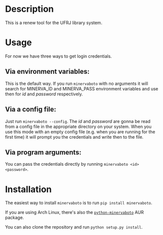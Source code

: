 # Description

This is a renew tool for the UFRJ library system.

# Usage
For now we have three ways to get login credentials.

## Via environment variables:
This is the default way. If you run `minervaboto` with no arguments it will search
for MINERVA_ID and MINERVA_PASS environment variables and use then for _id_ and
_password_ respectively.

## Via a config file:
Just run `minervaboto --config`. The _id_ and _password_ are gonna be read from a config
file in the appropriate directory on your system. When you use this mode with an empty
config file (e.g. when you are running for the first time) it will prompt you the
credentials and write then to the file.

## Via program arguments:
You can pass the credentials directly by running `minervaboto <id> <password>`.

# Installation
The easiest way to install `minervaboto` is to run `pip install minervaboto`.

If you are using Arch Linux, there's also the [`python-minervaboto`](https://aur.archlinux.org/packages/python-minervaboto/) AUR package.

You can also clone the repository and run `python setup.py install`.
